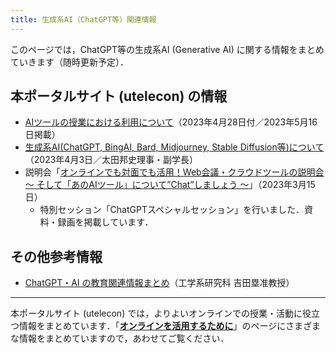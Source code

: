 ```yaml
---
title: 生成系AI（ChatGPT等）関連情報
---
```


このページでは，ChatGPT等の生成系AI (Generative AI) に関する情報をまとめていきます（随時更新予定）．

## 本ポータルサイト (utelecon) の情報

- [AIツールの授業における利用について](/docs/ai-tools-in-classes)（2023年4月28日付／2023年5月16日掲載）
- [生成系AI(ChatGPT, BingAI, Bard, Midjourney, Stable Diffusion等)について](/docs/20230403-generative-ai)（2023年4月3日／太田邦史理事・副学長）
- 説明会「[オンラインでも対面でも活用！Web会議・クラウドツールの説明会 〜 そして「あのAIツール」について”Chat”しましょう 〜](/events/2023-03-15/)」（2023年3月15日）
    - 特別セッション「ChatGPTスペシャルセッション」を行いました．資料・録画を掲載しています．

## その他参考情報

- [ChatGPT・AI の教育関連情報まとめ](https://edulab.t.u-tokyo.ac.jp/chatgpt-ai-resources/)（工学系研究科 吉田塁准教授）

---

本ポータルサイト (utelecon) では，よりよいオンラインでの授業・活動に役立つ情報をまとめています．「**[オンラインを活用するために](/online/)**」のページにさまざまな情報をまとめていますので，あわせてご覧ください．
